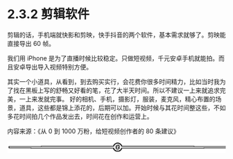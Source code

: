 # 2.3.2 剪辑软件

剪辑的话，手机端就快影和剪映，快手抖音的两个软件，基本需求就够了。剪映能直接导出 60 帧。

我们用 iPhone 是为了直播时候比较稳定。只做短视频，千元安卓手机就能拍。而且安卓导出导入视频特别方便。

其实一个小道具，从看到，到去购买实行，会花费你很多时间精力，比如当时我为了找在黑板上写的舒畅又好看的笔，花了大半天时间。所以不建议一上来就追求完美，一上来发就完事。 好的相机、手机，摄影灯，服装，麦克风，精心布置的场景，道具，这些都是锦上添花的，后期可以加。开始时候与其花时间整这些，不如多花时间拍几个作品发出去，时间花在创作和运营上。

内容来源：《从 0 到 1000 万粉，给短视频创作者的 80 条建议》

![](img/c9a4b1645956a6ffd8cd9d1a92046c27.png)